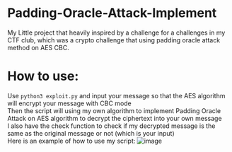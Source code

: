 # Padding-Oracle-Attack-Implement
My Little project that heavily inspired by a challenge for a challenges in my CTF club, which was a crypto challenge that using padding oracle attack method on AES CBC.
# How to use:
Use `python3 exploit.py` and input your message so that the AES algorithm will encrypt your message with CBC mode </br>
Then the script will using my own algorithm to implement Padding Oracle Attack on AES algorithm to decrypt the ciphertext into your own message </br>
I also have the check function to check if my decrypted message is the same as the original message or not (which is your input) </br>
Here is an example of how to use my script:
![image](https://github.com/SeaW1nd/Padding-Oracle-Attack-Implement/assets/96836573/de6d4c89-de7a-4893-b1c1-7e4e0bbcc008)
